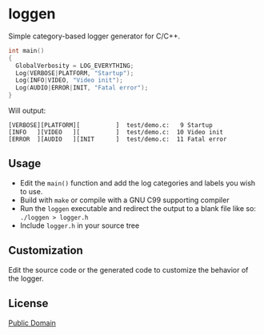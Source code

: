 # loggen

Simple category-based logger generator for C/C++.

``` C
int main()
{
  GlobalVerbosity = LOG_EVERYTHING;
  Log(VERBOSE|PLATFORM, "Startup");
  Log(INFO|VIDEO, "Video init");
  Log(AUDIO|ERROR|INIT, "Fatal error");
}
```

Will output:

```
[VERBOSE][PLATFORM][          ]  test/demo.c:   9 Startup
[INFO   ][VIDEO   ][          ]  test/demo.c:  10 Video init
[ERROR  ][AUDIO   ][INIT      ]  test/demo.c:  11 Fatal error
```

## Usage

- Edit the `main()` function and add the log categories and labels you wish to use.
- Build with `make` or compile with a GNU C99 supporting compiler
- Run the `loggen` executable and redirect the output to a blank file like so:
  `./loggen > logger.h`
- Include `logger.h` in your source tree

## Customization

Edit the source code or the generated code to customize the behavior of the logger.


## License

[Public Domain](/LICENSE)
